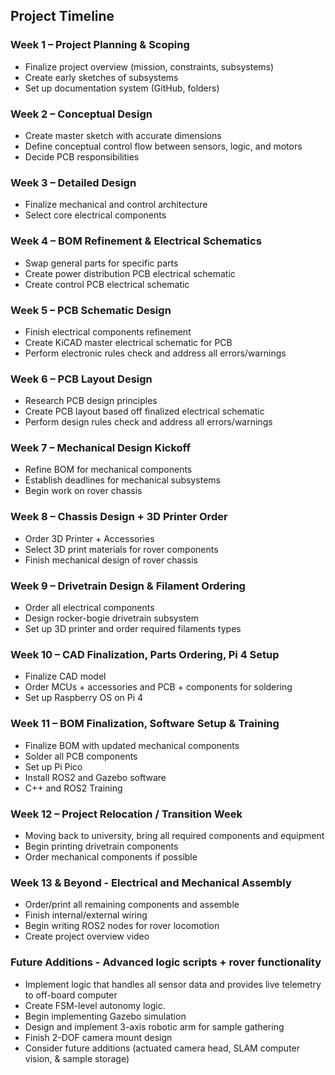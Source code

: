 ## Project Timeline

### Week 1 – Project Planning & Scoping
- Finalize project overview (mission, constraints, subsystems)
- Create early sketches of subsystems
- Set up documentation system (GitHub, folders)

### Week 2 – Conceptual Design
- Create master sketch with accurate dimensions
- Define conceptual control flow between sensors, logic, and motors
- Decide PCB responsibilities

### Week 3 – Detailed Design
- Finalize mechanical and control architecture
- Select core electrical components

### Week 4 – BOM Refinement & Electrical Schematics
- Swap general parts for specific parts
- Create power distribution PCB electrical schematic
- Create control PCB electrical schematic

### Week 5 – PCB Schematic Design
- Finish electrical components refinement
- Create KiCAD master electrical schematic for PCB
- Perform electronic rules check and address all errors/warnings

### Week 6 – PCB Layout Design
- Research PCB design principles
- Create PCB layout based off finalized electrical schematic
- Perform design rules check and address all errors/warnings

### Week 7 – Mechanical Design Kickoff
- Refine BOM for mechanical components
- Establish deadlines for mechanical subsystems
- Begin work on rover chassis

### Week 8 – Chassis Design + 3D Printer Order
- Order 3D Printer + Accessories
- Select 3D print materials for rover components
- Finish mechanical design of rover chassis

### Week 9 – Drivetrain Design & Filament Ordering
- Order all electrical components
- Design rocker-bogie drivetrain subsystem
- Set up 3D printer and order required filaments types

### Week 10 – CAD Finalization, Parts Ordering, Pi 4 Setup
- Finalize CAD model
- Order MCUs + accessories and PCB + components for soldering
- Set up Raspberry OS on Pi 4

### Week 11 – BOM Finalization, Software Setup & Training
- Finalize BOM with updated mechanical components
- Solder all PCB components
- Set up Pi Pico
- Install ROS2 and Gazebo software
- C++ and ROS2 Training

### Week 12 – Project Relocation / Transition Week
- Moving back to university, bring all required components and equipment
- Begin printing drivetrain components
- Order mechanical components if possible

### Week 13 & Beyond - Electrical and Mechanical Assembly
- Order/print all remaining components and assemble
- Finish internal/external wiring
- Begin writing ROS2 nodes for rover locomotion
- Create project overview video

### Future Additions - Advanced logic scripts + rover functionality
- Implement logic that handles all sensor data and provides live telemetry to off-board computer
- Create FSM-level autonomy logic.
- Begin implementing Gazebo simulation
- Design and implement 3-axis robotic arm for sample gathering
- Finish 2-DOF camera mount design
- Consider future additions (actuated camera head, SLAM computer vision, & sample storage)
